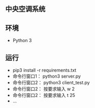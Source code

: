 ##  中央空调系统

## 环境
- Python 3

## 运行
- pip3 install -r requirements.txt
- 命令行窗口1： python3 server.py
- 命令行窗口2： python3 client_test.py
- 命令行窗口2： 按要求输入 w 2
- 命令行窗口2： 按要求输入 t 25
- ...
